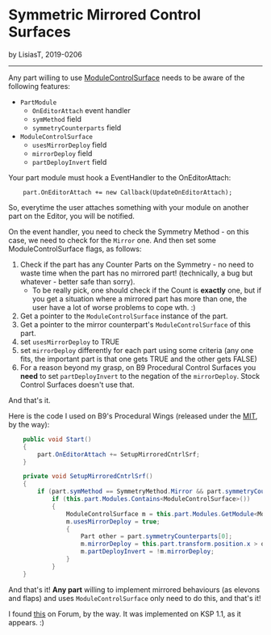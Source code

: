 # Symmetric Mirrored Control Surfaces

by LisiasT, 2019-0206
- - - -

Any part willing to use [ModuleControlSurface](https://kerbalspaceprogram.com/api/class_module_control_surface.html) needs to be aware of the following features:

* `PartModule`
	+ `OnEditorAttach` event handler
	+ `symMethod` field
	+ `symmetryCounterparts` field
* `ModuleControlSurface`
	+  `usesMirrorDeploy` field
	+  `mirrorDeploy` field
	+  `partDeployInvert` field

Your part module must hook a EventHandler to the OnEditorAttach:

```
	part.OnEditorAttach += new Callback(UpdateOnEditorAttach);
```

So, everytime the user attaches something with your module on another part on the Editor, you will be notified.

On the event handler, you need to check the Symmetry Method - on this case, we need to check for the `Mirror` one. And then set some ModuleControlSurface flags, as follows:

1. Check if the part has any Counter Parts on the Symmetry - no need to waste time when the part has no mirrored part! (technically, a bug but whatever - better safe than sorry).
	+ To be really pick, one should check if the Count is **exactly** one, but if you get a situation where a mirrored part has more than one, the user have a lot of worse problems to cope wth. :)
2. Get a pointer to the `ModuleControlSurface` instance of the part.
3. Get a pointer to the mirror counterpart's `ModuleControlSurface` of this part.
4. set `usesMirrorDeploy` to TRUE
5. set `mirrorDeploy` differently for each part using some criteria (any one fits, the important part is that one gets TRUE and the other gets FALSE)
6. For a reason beyond my grasp, on B9 Procedural Control Surfaces you **need** to set `partDeployInvert` to the negation of the `mirrorDeploy`. Stock Control Surfaces doesn't use that.

And that's it.

Here is the code I used on B9's Procedural Wings (released under the [MIT](https://opensource.org/licenses/MIT), by the way):

```c#
	public void Start()
	{
		part.OnEditorAttach += SetupMirroredCntrlSrf;
	}

	private void SetupMirroredCntrlSrf()
	{
		if (part.symMethod == SymmetryMethod.Mirror && part.symmetryCounterparts.Count > 0)
			if (this.part.Modules.Contains<ModuleControlSurface>())
			{ 
				ModuleControlSurface m = this.part.Modules.GetModule<ModuleControlSurface>();
				m.usesMirrorDeploy = true;
				{
					Part other = part.symmetryCounterparts[0];
					m.mirrorDeploy = this.part.transform.position.x > other.transform.position.x;
					m.partDeployInvert = !m.mirrorDeploy;
				}
			}
	}
```

And that's it! **Any part** willing to implement mirrored behaviours (as elevons and flaps) and uses `ModuleControlSurface` only need to do this, and that's it!

I found [this](https://forum.kerbalspaceprogram.com/index.php?/topic/133795-devnote-tuesday-an-overdue-break/&tab=comments#comment-2448384) on Forum, by the way. It was implemented on KSP 1.1, as it appears. :)

